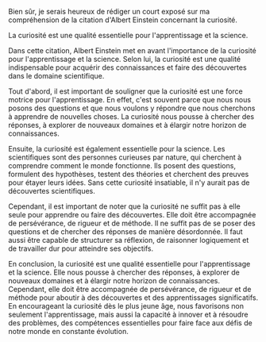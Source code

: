 Bien sûr, je serais heureux de rédiger un court exposé sur ma compréhension de la citation d'Albert Einstein concernant la curiosité.

La curiosité est une qualité essentielle pour l'apprentissage et la science.

Dans cette citation, Albert Einstein met en avant l'importance de la curiosité pour l'apprentissage et la science. Selon lui, la curiosité est une qualité indispensable pour acquérir des connaissances et faire des découvertes dans le domaine scientifique.

Tout d'abord, il est important de souligner que la curiosité est une force motrice pour l'apprentissage. En effet, c'est souvent parce que nous nous posons des questions et que nous voulons y répondre que nous cherchons à apprendre de nouvelles choses. La curiosité nous pousse à chercher des réponses, à explorer de nouveaux domaines et à élargir notre horizon de connaissances.

Ensuite, la curiosité est également essentielle pour la science. Les scientifiques sont des personnes curieuses par nature, qui cherchent à comprendre comment le monde fonctionne. Ils posent des questions, formulent des hypothèses, testent des théories et cherchent des preuves pour étayer leurs idées. Sans cette curiosité insatiable, il n'y aurait pas de découvertes scientifiques.

Cependant, il est important de noter que la curiosité ne suffit pas à elle seule pour apprendre ou faire des découvertes. Elle doit être accompagnée de persévérance, de rigueur et de méthode. Il ne suffit pas de se poser des questions et de chercher des réponses de manière désordonnée. Il faut aussi être capable de structurer sa réflexion, de raisonner logiquement et de travailler dur pour atteindre ses objectifs.

En conclusion, la curiosité est une qualité essentielle pour l'apprentissage et la science. Elle nous pousse à chercher des réponses, à explorer de nouveaux domaines et à élargir notre horizon de connaissances. Cependant, elle doit être accompagnée de persévérance, de rigueur et de méthode pour aboutir à des découvertes et des apprentissages significatifs. En encourageant la curiosité dès le plus jeune âge, nous favorisons non seulement l'apprentissage, mais aussi la capacité à innover et à résoudre des problèmes, des compétences essentielles pour faire face aux défis de notre monde en constante évolution.